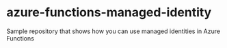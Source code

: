 # azure-functions-managed-identity
Sample repository that shows how you can use managed identities in Azure Functions
